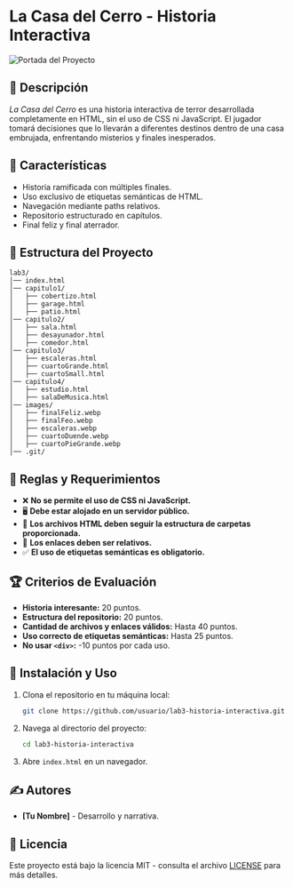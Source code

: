 # La Casa del Cerro - Historia Interactiva

![Portada del Proyecto](images/portada.webp)

## 📖 Descripción

_La Casa del Cerro_ es una historia interactiva de terror desarrollada completamente en HTML, sin el uso de CSS ni JavaScript. El jugador tomará decisiones que lo llevarán a diferentes destinos dentro de una casa embrujada, enfrentando misterios y finales inesperados.

## 🚀 Características

- Historia ramificada con múltiples finales.
- Uso exclusivo de etiquetas semánticas de HTML.
- Navegación mediante paths relativos.
- Repositorio estructurado en capítulos.
- Final feliz y final aterrador.

## 📂 Estructura del Proyecto

```
lab3/
│── index.html
│── capitulo1/
│   ├── cobertizo.html
│   ├── garage.html
│   ├── patio.html
│── capitulo2/
│   ├── sala.html
│   ├── desayunador.html
│   ├── comedor.html
│── capitulo3/
│   ├── escaleras.html
│   ├── cuartoGrande.html
│   ├── cuartoSmall.html
│── capitulo4/
│   ├── estudio.html
│   ├── salaDeMusica.html
│── images/
│   ├── finalFeliz.webp
│   ├── finalFeo.webp
│   ├── escaleras.webp
│   ├── cuartoDuende.webp
│   ├── cuartoPieGrande.webp
│── .git/
```

## 📜 Reglas y Requerimientos

- ❌ **No se permite el uso de CSS ni JavaScript.**
- 🖥️ **Debe estar alojado en un servidor público.**
- 📁 **Los archivos HTML deben seguir la estructura de carpetas proporcionada.**
- 🔗 **Los enlaces deben ser relativos.**
- ✅ **El uso de etiquetas semánticas es obligatorio.**

## 🏆 Criterios de Evaluación

- **Historia interesante:** 20 puntos.
- **Estructura del repositorio:** 20 puntos.
- **Cantidad de archivos y enlaces válidos:** Hasta 40 puntos.
- **Uso correcto de etiquetas semánticas:** Hasta 25 puntos.
- **No usar `<div>`:** -10 puntos por cada uso.

## 📌 Instalación y Uso

1. Clona el repositorio en tu máquina local:
   ```sh
   git clone https://github.com/usuario/lab3-historia-interactiva.git
   ```
2. Navega al directorio del proyecto:
   ```sh
   cd lab3-historia-interactiva
   ```
3. Abre `index.html` en un navegador.

## ✍️ Autores

- **[Tu Nombre]** - Desarrollo y narrativa.

## 📜 Licencia

Este proyecto está bajo la licencia MIT - consulta el archivo [LICENSE](LICENSE) para más detalles.
